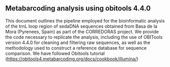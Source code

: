 ## Metabarcoding analysis using obitools 4.4.0
This document outlines the pipeline employed for the bioinformatic analysis of the trnL loop region of sedaDNA sequences obtained from Basa de la Mora (Pyrenees, Spain) as part of the CORREDORAS project. We provide the code necessary to replicate the analysis, including the use of OBITools version 4.4.0 for cleaning and filtering raw sequences, as well as the methodology used to construct a reference database for sequence comparison. We have followed Obitools tutorial (https://obitools4.metabarcoding.org/docs/cookbook/illumina/)

